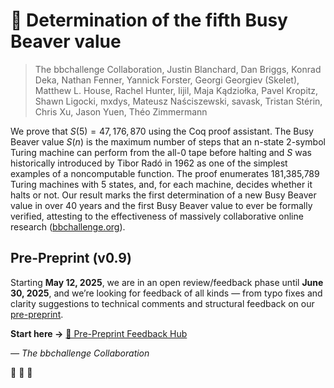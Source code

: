 # 🦫 Determination of the fifth Busy Beaver value

> The bbchallenge Collaboration, Justin Blanchard, Dan Briggs, Konrad Deka, Nathan Fenner, Yannick Forster, Georgi Georgiev (Skelet), Matthew L. House, Rachel Hunter, Iijil, Maja Kądziołka, Pavel Kropitz, Shawn Ligocki, mxdys, Mateusz Naściszewski, savask, Tristan Stérin, Chris Xu, Jason Yuen, Théo Zimmermann

We prove that $S(5) = 47,176,870$ using the Coq proof assistant. The Busy Beaver value $S(n)$ is the maximum number of steps that an n-state 2-symbol Turing machine can perform from the all-0 tape before halting and $S$ was historically introduced by Tibor Radó in 1962 as one of the simplest examples of a noncomputable function.  The proof enumerates 181,385,789 Turing machines with 5 states, and, for each machine, decides whether it halts or not.
    Our result marks the first determination of a new Busy Beaver value in over 40 years and the first Busy Beaver value to ever be formally verified, attesting to the effectiveness of massively collaborative online research ([bbchallenge.org](https://bbchallenge.org)).

## Pre-Preprint (v0.9)

Starting **May 12, 2025**, we are in an open review/feedback phase until **June 30, 2025**, and we’re looking for feedback of all kinds — from typo fixes and clarity suggestions to technical comments and structural feedback on our [pre-preprint](https://github.com/bbchallenge/bbchallenge-paper/releases/download/pre-preprint-v0.9/bb5-pre-preprint-v0.9.pdf).

**Start here →** [🦫 Pre-Preprint Feedback Hub](https://github.com/bbchallenge/bbchallenge-paper/issues/9)

_— The bbchallenge Collaboration_

🦫 🦫 🦫
